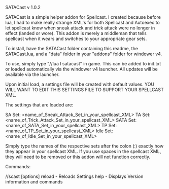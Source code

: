 SATACast v 1.0.2

SATACast is a simple helper addon for Spellcast.  I created because before lua, I had to make really strange XML's for both Spellcast and Autoexec to let spellcast know when sneak attack and trick attack were no longer in effect (landed or wore).  This addon is merely a middleman that tells spellcast when it wears and switches to your appropriate gear sets.

To install, have the SATACast folder containing this readme, the SATACast.lua, and a "data" folder in your "addons" folder for windower v4.

To use, simply type "//lua l satacast" in game.  This can be added to init.txt or loaded automatically via the windower v4 launcher.  All updates will be available via the launcher.

Upon initial load, a settings file will be created with default values.  YOU WILL WANT TO EDIT THIS SETTINGS FILE TO SUPPORT YOUR SPELLCAST XML.

The settings that are loaded are:

SA Set: <name_of_Sneak_Attack_Set_in_your_spellcast_XML>
TA Set: <name_of_Trick_Attack_Set_in_your_spellcast_XML>
SATA Set: <name_of_SATA_Set_in_your_spellcast_XML>
TP Set: <name_of_TP_Set_in_your_spellcast_XML>
Idle Set: <name_of_Idle_Set_in_your_spellcast_XML>

Simply type the names of the respective sets after the colon (:) exactly how they appear in your spellcast XML.  If you use spaces in the spellcast XML, they will need to be removed or this addon will not function correctly.

Commands:

//scast [options]
	reload - Reloads Settings
	help   - Displays Version information and commands